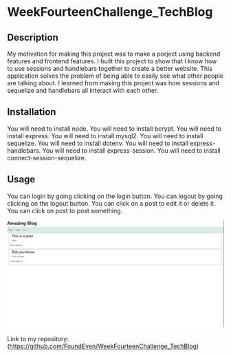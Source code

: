# WeekFourteenChallenge_TechBlog

## Description

My motivation for making this project was to make a porject using backend features and frontend features. I built this project to show that I know how to use sessions and handlebars together to create a better website. This application solves the problem of being able to easily see what other people are talking about. I learned from making this project was how sessions and sequelize and handlebars all interact with each other.

## Installation

You will need to install node.
You will need to install bcrypt.
You will need to install express.
You will need to install mysql2.
You will need to install sequelize.
You will need to install dotenv.
You will need to install express-handlebars.
You will need to install express-session.
You will need to install connect-session-sequelize.

## Usage

You can login by going clicking on the login button. You can logout by going clicking on the logout button. You can click on a post to edit it or delete it. You can click on post to post something.

![This is a photo of my blog website.](./webpage.PNG)

Link to my repository: (https://github.com/FoundEven/WeekFourteenChallenge_TechBlog)
